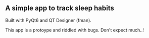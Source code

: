 ## A simple app to track sleep habits

Built with PyQt6 and QT Designer (fman).

This app is a protoype and riddled with bugs. Don't expect much..!

